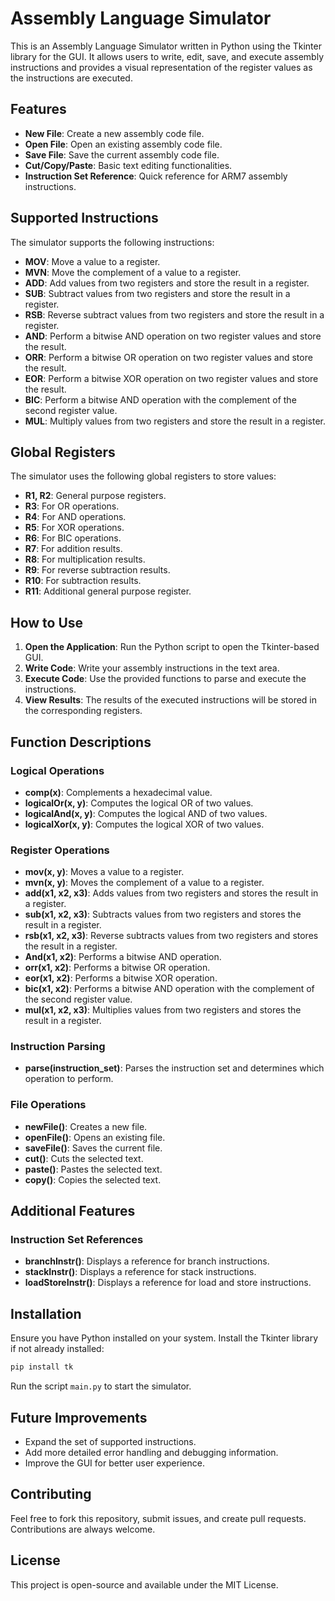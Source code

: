 # Assembly Language Simulator

This is an Assembly Language Simulator written in Python using the Tkinter library for the GUI. It allows users to write, edit, save, and execute assembly instructions and provides a visual representation of the register values as the instructions are executed.

## Features

- **New File**: Create a new assembly code file.
- **Open File**: Open an existing assembly code file.
- **Save File**: Save the current assembly code file.
- **Cut/Copy/Paste**: Basic text editing functionalities.
- **Instruction Set Reference**: Quick reference for ARM7 assembly instructions.

## Supported Instructions

The simulator supports the following instructions:

- **MOV**: Move a value to a register.
- **MVN**: Move the complement of a value to a register.
- **ADD**: Add values from two registers and store the result in a register.
- **SUB**: Subtract values from two registers and store the result in a register.
- **RSB**: Reverse subtract values from two registers and store the result in a register.
- **AND**: Perform a bitwise AND operation on two register values and store the result.
- **ORR**: Perform a bitwise OR operation on two register values and store the result.
- **EOR**: Perform a bitwise XOR operation on two register values and store the result.
- **BIC**: Perform a bitwise AND operation with the complement of the second register value.
- **MUL**: Multiply values from two registers and store the result in a register.

## Global Registers

The simulator uses the following global registers to store values:

- **R1, R2**: General purpose registers.
- **R3**: For OR operations.
- **R4**: For AND operations.
- **R5**: For XOR operations.
- **R6**: For BIC operations.
- **R7**: For addition results.
- **R8**: For multiplication results.
- **R9**: For reverse subtraction results.
- **R10**: For subtraction results.
- **R11**: Additional general purpose register.

## How to Use

1. **Open the Application**: Run the Python script to open the Tkinter-based GUI.
2. **Write Code**: Write your assembly instructions in the text area.
3. **Execute Code**: Use the provided functions to parse and execute the instructions.
4. **View Results**: The results of the executed instructions will be stored in the corresponding registers.

## Function Descriptions

### Logical Operations

- **comp(x)**: Complements a hexadecimal value.
- **logicalOr(x, y)**: Computes the logical OR of two values.
- **logicalAnd(x, y)**: Computes the logical AND of two values.
- **logicalXor(x, y)**: Computes the logical XOR of two values.

### Register Operations

- **mov(x, y)**: Moves a value to a register.
- **mvn(x, y)**: Moves the complement of a value to a register.
- **add(x1, x2, x3)**: Adds values from two registers and stores the result in a register.
- **sub(x1, x2, x3)**: Subtracts values from two registers and stores the result in a register.
- **rsb(x1, x2, x3)**: Reverse subtracts values from two registers and stores the result in a register.
- **And(x1, x2)**: Performs a bitwise AND operation.
- **orr(x1, x2)**: Performs a bitwise OR operation.
- **eor(x1, x2)**: Performs a bitwise XOR operation.
- **bic(x1, x2)**: Performs a bitwise AND operation with the complement of the second register value.
- **mul(x1, x2, x3)**: Multiplies values from two registers and stores the result in a register.

### Instruction Parsing

- **parse(instruction_set)**: Parses the instruction set and determines which operation to perform.

### File Operations

- **newFile()**: Creates a new file.
- **openFile()**: Opens an existing file.
- **saveFile()**: Saves the current file.
- **cut()**: Cuts the selected text.
- **paste()**: Pastes the selected text.
- **copy()**: Copies the selected text.

## Additional Features

### Instruction Set References

- **branchInstr()**: Displays a reference for branch instructions.
- **stackInstr()**: Displays a reference for stack instructions.
- **loadStoreInstr()**: Displays a reference for load and store instructions.

## Installation

Ensure you have Python installed on your system. Install the Tkinter library if not already installed:

```bash
pip install tk
```

Run the script `main.py` to start the simulator.

## Future Improvements

- Expand the set of supported instructions.
- Add more detailed error handling and debugging information.
- Improve the GUI for better user experience.

## Contributing

Feel free to fork this repository, submit issues, and create pull requests. Contributions are always welcome.

## License

This project is open-source and available under the MIT License.